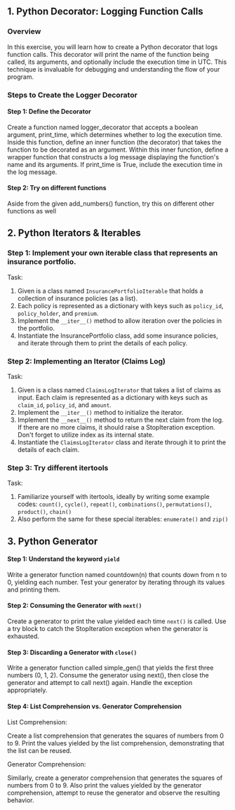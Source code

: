 ## 1. Python Decorator: Logging Function Calls

### Overview
In this exercise, you will learn how to create a Python decorator that logs function calls. This decorator will print the name of the function being called, its arguments, and optionally include the execution time in UTC. This technique is invaluable for debugging and understanding the flow of your program.

### Steps to Create the Logger Decorator

#### Step 1: Define the Decorator
Create a function named logger_decorator that accepts a boolean argument, print_time, which determines whether to log the execution time. Inside this function, define an inner function (the decorator) that takes the function to be decorated as an argument. Within this inner function, define a wrapper function that constructs a log message displaying the function's name and its arguments. If print_time is True, include the execution time in the log message.

#### Step 2: Try on different functions
Aside from the given add_numbers() function, try this on different other functions as well


## 2. Python Iterators & Iterables

### Step 1: Implement your own iterable class that represents an insurance portfolio.

Task:

1. Given is a class named `InsurancePortfolioIterable` that holds a collection of insurance policies (as a list).
2. Each policy is represented as a dictionary with keys such as `policy_id`, `policy_holder`, and `premium`.
3. Implement the `__iter__()` method to allow iteration over the policies in the portfolio.
4. Instantiate the InsurancePortfolio class, add some insurance policies, and iterate through them to print the details of each policy.

### Step 2: Implementing an Iterator (Claims Log)

Task:

1. Given is a class named `ClaimsLogIterator` that takes a list of claims as input. Each claim is represented as a dictionary with keys such as `claim_id`, `policy_id`, and `amount`.
2. Implement the `__iter__()` method to initialize the iterator.
3. Implement the `__next__()` method to return the next claim from the log. If there are no more claims, it should raise a StopIteration exception. Don't forget to utilize index as its internal state.
4. Instantiate the `ClaimsLogIterator` class and iterate through it to print the details of each claim.


### Step 3: Try different itertools

Task:
1. Familiarize yourself with itertools, ideally by writing some example codes: `count()`, `cycle()`, `repeat()`, `combinations()`, `permutations()`, `product()`, `chain()`
2. Also perform the same for these special iterables: `enumerate()` and `zip()`

## 3. Python Generator

#### Step 1: Understand the keyword `yield`
Write a generator function named countdown(n) that counts down from n to 0, yielding each number. Test your generator by iterating through its values and printing them.

#### Step 2: Consuming the Generator with `next()`
Create a generator to print the value yielded each time `next()` is called. Use a try block to catch the StopIteration exception when the generator is exhausted.

#### Step 3: Discarding a Generator with `close()`
Write a generator function called simple_gen() that yields the first three numbers (0, 1, 2). Consume the generator using next(), then close the generator and attempt to call next() again. Handle the exception appropriately.

#### Step 4: List Comprehension vs. Generator Comprehension

List Comprehension:

Create a list comprehension that generates the squares of numbers from 0 to 9.
Print the values yielded by the list comprehension, demonstrating that the list can be reused.

Generator Comprehension:

Similarly, create a generator comprehension that generates the squares of numbers from 0 to 9.
Also print the values yielded by the generator comprehension, attempt to reuse the generator and observe the resulting behavior.
